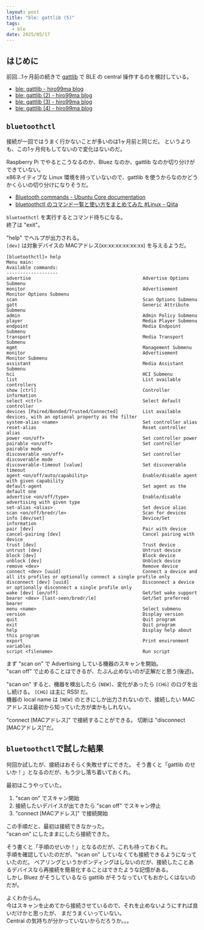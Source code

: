 ```yaml
---
layout: post
title: "ble: gattlib (5)"
tags:
  - ble
date: 2025/05/17
---
```


## はじめに

前回...1ヶ月前の続きで [gattlib](https://github.com/labapart/gattlib) で BLE の central 操作するのを検討している。  

* [ble: gattlib - hiro99ma blog](https://blog.hirokuma.work/2025/03/20250331-ble.html)
* [ble: gattlib (2) - hiro99ma blog](https://blog.hirokuma.work/2025/04/20250404-ble.html)
* [ble: gattlib (3) - hiro99ma blog](https://blog.hirokuma.work/2025/04/20250405-ble.html)
* [ble: gattlib (4) - hiro99ma blog](https://blog.hirokuma.work/2025/04/20250406-ble.html)

## `bluetoothctl`

接続が一回ではうまく行かないことが多いのは1ヶ月前と同じだ。
というよりも、この1ヶ月何もしてないので変化はないのだ。

Raspberry Pi でやるとこうなるのか、Bluez なのか、gattlib なのか切り分けができていない。  
x86ネイティブな Linux 環境を持っていないので、gattlib を使うからなのかどうかくらいの切り分けになりそうだ。

* [Bluetooth commands - Ubuntu Core documentation](https://documentation.ubuntu.com/core/explanation/system-snaps/bluetooth/commands/index.html)
* [bluetoothctl のコマンド一覧と使い方をまとめてみた #Linux - Qiita](https://qiita.com/noraworld/items/55c0cb1eb52cf8dccc12#connect)

`bluetoothctl` を実行するとコマンド待ちになる。  
終了は "exit"。

"help" でヘルプが出力される。  
`[dev]` は対象デバイスの MACアドレス(xx:xx:xx:xx:xx:xx) を与えるようだ。

```console
[bluetoothctl]> help
Menu main:
Available commands:
-------------------
advertise                                         Advertise Options Submenu
monitor                                           Advertisement Monitor Options Submenu
scan                                              Scan Options Submenu
gatt                                              Generic Attribute Submenu
admin                                             Admin Policy Submenu
player                                            Media Player Submenu
endpoint                                          Media Endpoint Submenu
transport                                         Media Transport Submenu
mgmt                                              Management Submenu
monitor                                           Advertisement Monitor Submenu
assistant                                         Media Assistant Submenu
hci                                               HCI Submenu
list                                              List available controllers
show [ctrl]                                       Controller information
select <ctrl>                                     Select default controller
devices [Paired/Bonded/Trusted/Connected]         List available devices, with an optional property as the filter
system-alias <name>                               Set controller alias
reset-alias                                       Reset controller alias
power <on/off>                                    Set controller power
pairable <on/off>                                 Set controller pairable mode
discoverable <on/off>                             Set controller discoverable mode
discoverable-timeout [value]                      Set discoverable timeout
agent <on/off/auto/capability>                    Enable/disable agent with given capability
default-agent                                     Set agent as the default one
advertise <on/off/type>                           Enable/disable advertising with given type
set-alias <alias>                                 Set device alias
scan <on/off/bredr/le>                            Scan for devices
info [dev/set]                                    Device/Set information
pair [dev]                                        Pair with device
cancel-pairing [dev]                              Cancel pairing with device
trust [dev]                                       Trust device
untrust [dev]                                     Untrust device
block [dev]                                       Block device
unblock [dev]                                     Unblock device
remove <dev>                                      Remove device
connect <dev> [uuid]                              Connect a device and all its profiles or optionally connect a single profile only
disconnect [dev] [uuid]                           Disconnect a device or optionally disconnect a single profile only
wake [dev] [on/off]                               Get/Set wake support
bearer <dev> [last-seen/bredr/le]                 Get/Set preferred bearer
menu <name>                                       Select submenu
version                                           Display version
quit                                              Quit program
exit                                              Quit program
help                                              Display help about this program
export                                            Print environment variables
script <filename>                                 Run script
```

まず "scan on" で Advertising している機器のスキャンを開始。  
"scan off" で止めることはできるが、たぶん止めないのが正解だと思う(後述)。

"scan on" すると、機器を検出したら `[NEW]`、変化があったら `[CHG]` のログを出し続ける。
`[CHG]` は主に RSSI だ。  
機器の local name は `[NEW]` のときにしか出力されないので、接続したい MACアドレスは最初から知っていた方が楽かもしれない。

"connect [MACアドレス]" で接続することができる。
切断は "disconnect [MACアドレス]"だ。

## `bluetoothctl`で試した結果

何回か試したが、接続はおそらく失敗せずにできた。
そう書くと「gattlib のせいか！」となるのだが、もう少し落ち着いておくれ。

最初はこうやっていた。

1. "scan on" でスキャン開始
2. 接続したいデバイスが出てきたら "scan off" でスキャン停止
3. "connect [MACアドレス]" で接続開始

この手順だと、最初は接続できなかった。  
"scan on" にしたままにしたら接続できた。

そう書くと「手順のせいか！」となるのだが、これも待っておくれ。  
手順を確認していたのだが、"scan on" していなくても接続できるようになっていたのだ。
ペアリングというかボンディングはしないのだが、接続したことあるデバイスなら再接続を簡易化することはできたような記憶がある。  
しかし Bluez がそうしているなら gattlib がそうなっていてもおかしくはないのだが。

よくわからん。  
今はスキャンを止めてから接続させているので、それを止めないようにすれば良いだけかと思ったが、
まだうまくいっていない。  
Central の気持ちが分かっていないからだろうか。。。
